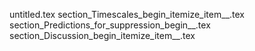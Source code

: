 untitled.tex
section_Timescales_begin_itemize_item__.tex
section_Predictions_for_suppression_begin__.tex
section_Discussion_begin_itemize_item__.tex